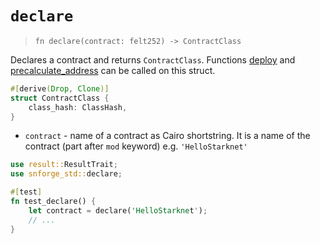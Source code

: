 # `declare`

> `fn declare(contract: felt252) -> ContractClass`

Declares a contract and returns `ContractClass`.
Functions [deploy](./deploy.md) and [precalculate_address](./precalculate_address.md) can be called on this struct.

```rust
#[derive(Drop, Clone)]
struct ContractClass {
    class_hash: ClassHash,
}
```

- `contract` - name of a contract as Cairo shortstring. It is a name of the contract (part after `mod` keyword) e.g. `'HelloStarknet'`

```rust
use result::ResultTrait;
use snforge_std::declare;

#[test]
fn test_declare() {
    let contract = declare('HelloStarknet');
    // ...
}
```
